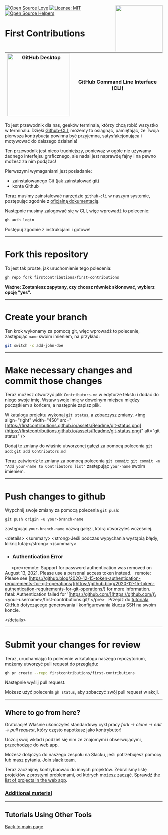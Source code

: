[![Open Source Love](https://badges.frapsoft.com/os/v1/open-source.svg?v=103)](https://github.com/ellerbrock/open-source-badges/)
[<img align="right" width="150" src="https://firstcontributions.github.io/assets/gui-tool-tutorials/github-desktop-tutorial/join-slack-team.png">](https://join.slack.com/t/firstcontributors/shared_invite/enQtNjkxNzQwNzA2MTMwLTVhMWJjNjg2ODRlNWZhNjIzYjgwNDIyZWYwZjhjYTQ4OTBjMWM0MmFhZDUxNzBiYzczMGNiYzcxNjkzZDZlMDM)
[![License: MIT](https://img.shields.io/badge/License-MIT-green.svg)](https://opensource.org/licenses/MIT)
[![Open Source Helpers](https://www.codetriage.com/roshanjossey/first-contributions/badges/users.svg)](https://www.codetriage.com/roshanjossey/first-contributions)

# First Contributions

| <img alt="GitHub Desktop" src="https://cdn.icon-icons.com/icons2/2157/PNG/512/github_git_hub_logo_icon_132878.png" width="200"> | GitHub Command Line Interface (CLI) |
| ------------------------------------------------------------------------------------------------------------------------------- | ----------------------------------- |

To jest przewodnik dla nas, geeków terminala, którzy chcą robić wszystko w terminalu. Dzięki [Github-CLI](https://cli.github.com/), możemy to osiągnąć, pamiętając, że Twoja pierwsza kontrybucja powinna być przyjemna, satysfakcjonująca i motywować do dalszego działania\!

Ten przewodnik jest nieco trudniejszy, ponieważ w ogóle nie używamy żadnego interfejsu graficznego, ale nadal jest naprawdę fajny i na pewno możesz za nim podążać\!

Pierwszymi wymaganiami jest posiadanie:

  - zainstalowanego Git (jak zainstalować [git](https://git-scm.com/downloads))
  - konta Github

Teraz musimy zainstalować narzędzie `github-cli` w naszym systemie, postępując zgodnie z [oficjalną dokumentacją](https://github.com/cli/cli#installation).

Następnie musimy zalogować się w CLI, więc wprowadź to polecenie:

```bash
gh auth login
```

Postępuj zgodnie z instrukcjami i gotowe\!

-----

# Fork this repository

To jest tak proste, jak uruchomienie tego polecenia:

```bash
gh repo fork firstcontributions/first-contributions
```

**Ważne: Zostaniesz zapytany, czy chcesz również sklonować, wybierz opcję "yes".**

-----

# Create your branch

Ten krok wykonamy za pomocą git, więc wprowadź to polecenie, zastępując `name` swoim imieniem, na przykład:

```bash
git switch -c add-john-doe
```

-----

# Make necessary changes and commit those changes

Teraz możesz otworzyć plik `Contributors.md` w edytorze tekstu i dodać do niego swoje imię. Wstaw swoje imię w dowolnym miejscu między początkiem a końcem, a następnie zapisz plik.

W katalogu projektu wykonaj `git status`, a zobaczysz zmiany.
\<img align="right" width="450" src="[https://firstcontributions.github.io/assets/Readme/git-status.png](https://firstcontributions.github.io/assets/Readme/git-status.png)" alt="git status" /\>

Dodaj te zmiany do właśnie utworzonej gałęzi za pomocą polecenia `git add`:
`git add Contributors.md`

Teraz zatwierdź te zmiany za pomocą polecenia `git commit`:
`git commit -m "Add your-name to Contributors list"`
zastępując `your-name` swoim imieniem.

-----

# Push changes to github

Wypchnij swoje zmiany za pomocą polecenia `git push`:

```
git push origin -u your-branch-name
```

zastępując `your-branch-name` nazwą gałęzi, którą utworzyłeś wcześniej.

\<details\>
\<summary\> \<strong\>Jeśli podczas wypychania wystąpią błędy, kliknij tutaj:\</strong\> \</summary\>

  - ### Authentication Error

     \<pre\>remote: Support for password authentication was removed on August 13, 2021. Please use a personal access token instead.
  remote: Please see [https://github.blog/2020-12-15-token-authentication-requirements-for-git-operations/](https://github.blog/2020-12-15-token-authentication-requirements-for-git-operations/) for more information.
  fatal: Authentication failed for '[https://github.com/](https://github.com/)\<your-username\>/first-contributions.git/'\</pre\>
  Przejdź do [tutoriala GitHub](https://docs.github.com/en/authentication/connecting-to-github-with-ssh/adding-a-new-ssh-key-to-your-github-account) dotyczącego generowania i konfigurowania klucza SSH na swoim koncie.

\</details\>

-----

# Submit your changes for review

Teraz, uruchamiając to polecenie w katalogu naszego repozytorium, możemy utworzyć pull request do przeglądu:

```bash
gh pr create --repo firstcontributions/first-contributions
```

Następnie wyślij pull request.

Możesz użyć polecenia `gh status`, aby zobaczyć swój pull request w akcji.

-----

## Where to go from here?

Gratulacje\! Właśnie ukończyłeś standardowy cykl pracy *fork -\> clone -\> edit -\> pull request*, który często napotkasz jako kontrybutor\!

Uczcij swój wkład i podziel się nim ze znajomymi i obserwującymi, przechodząc do [web app](https://firstcontributions.github.io/#social-share).

Możesz dołączyć do naszego zespołu na Slacku, jeśli potrzebujesz pomocy lub masz pytania. [Join slack team](https://join.slack.com/t/firstcontributors/shared_invite/zt-vchl8cde-S0KstI_jyCcGEEj7rSTQiA).

Teraz zacznijmy kontrybuować do innych projektów. Zebraliśmy listę projektów z prostymi problemami, od których możesz zacząć. Sprawdź [the list of projects in the web app](https://firstcontributions.github.io/#project-list).

### [Additional material](https://www.google.com/search?q=additional-material/git_workflow_scenarios/additional-material.md)

-----

## Tutorials Using Other Tools

[Back to main page](https://github.com/firstcontributions/first-contributions#tutorials-using-other-tools)
